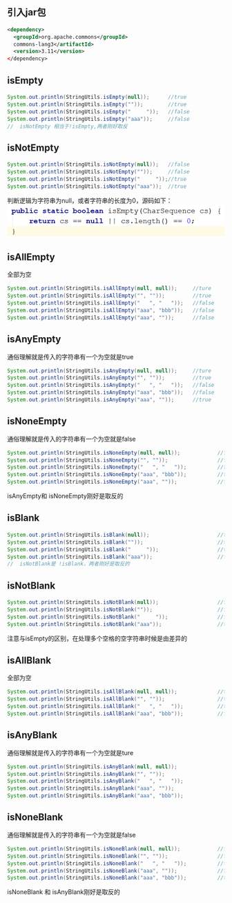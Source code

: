 ## 引入jar包
```xml
<dependency>
  <groupId>org.apache.commons</groupId>
  commons-lang3</artifactId>
  <version>3.11</version>
</dependency>
```



## isEmpty
```java
System.out.println(StringUtils.isEmpty(null));		//true
System.out.println(StringUtils.isEmpty(""));		//true
System.out.println(StringUtils.isEmpty("     "));	//false
System.out.println(StringUtils.isEmpty("aaa"));		//false
//  isNotEmpty 相当于!isEmpty,两者刚好取反
```



## isNotEmpty
```java
System.out.println(StringUtils.isNotEmpty(null));	//false
System.out.println(StringUtils.isNotEmpty(""));		//false
System.out.println(StringUtils.isNotEmpty("     "));//true
System.out.println(StringUtils.isNotEmpty("aaa"));	//true
```

判断逻辑为字符串为null，或者字符串的长度为0，源码如下：  
![](images/40.png)



## isAllEmpty 
全部为空

```java
System.out.println(StringUtils.isAllEmpty(null, null));		//ture
System.out.println(StringUtils.isAllEmpty("", ""));			//true
System.out.println(StringUtils.isAllEmpty("   ", "   "));	//false
System.out.println(StringUtils.isAllEmpty("aaa", "bbb"));	//false
System.out.println(StringUtils.isAllEmpty("aaa", ""));		//false
```



## isAnyEmpty
通俗理解就是传入的字符串有一个为空就是true

```java
System.out.println(StringUtils.isAnyEmpty(null, null));		//ture
System.out.println(StringUtils.isAnyEmpty("", ""));			//true
System.out.println(StringUtils.isAnyEmpty("   ", "   "));	//false
System.out.println(StringUtils.isAnyEmpty("aaa", "bbb"));	//false
System.out.println(StringUtils.isAnyEmpty("aaa", ""));		//true
```



## isNoneEmpty 
通俗理解就是传入的字符串有一个为空就是false

```java
System.out.println(StringUtils.isNoneEmpty(null, null));			//false
System.out.println(StringUtils.isNoneEmpty("", ""));				//false
System.out.println(StringUtils.isNoneEmpty("   ", "   "));			//true
System.out.println(StringUtils.isNoneEmpty("aaa", "bbb"));			//true
System.out.println(StringUtils.isNoneEmpty("aaa", ""));				//false
```

isAnyEmpty和 isNoneEmpty刚好是取反的



## isBlank
```java
System.out.println(StringUtils.isBlank(null));						//true
System.out.println(StringUtils.isBlank(""));						//true
System.out.println(StringUtils.isBlank("     "));					//true
System.out.println(StringUtils.isBlank("aaa"));						//false
//  isNotBlank是 !isBlank，两者刚好是取反的
```



## isNotBlank
```java
System.out.println(StringUtils.isNotBlank(null));					//false
System.out.println(StringUtils.isNotBlank(""));						//false
System.out.println(StringUtils.isNotBlank("     "));				//false
System.out.println(StringUtils.isNotBlank("aaa"));					//true
```

注意与isEmpty的区别，在处理多个空格的空字符串时候是由差异的



## isAllBlank 
全部为空

```java
System.out.println(StringUtils.isAllBlank(null, null));				//true
System.out.println(StringUtils.isAllBlank("", ""));					//true
System.out.println(StringUtils.isAllBlank("   ", "   "));			//true
System.out.println(StringUtils.isAllBlank("aaa", "bbb"));			//false
```



## isAnyBlank 
通俗理解就是传入的字符串有一个为空就是ture

```java
System.out.println(StringUtils.isAnyBlank(null, null));					//ture
System.out.println(StringUtils.isAnyBlank("", ""));						//ture
System.out.println(StringUtils.isAnyBlank("   ", "   "));				//ture
System.out.println(StringUtils.isAnyBlank("aaa", ""));					//ture
System.out.println(StringUtils.isAnyBlank("aaa", "bbb"));				//false
```



## isNoneBlank 
通俗理解就是传入的字符串有一个为空就是false

```java
System.out.println(StringUtils.isNoneBlank(null, null));			//false
System.out.println(StringUtils.isNoneBlank("", ""));				//false
System.out.println(StringUtils.isNoneBlank("   ", "   "));			//false
System.out.println(StringUtils.isNoneBlank("aaa", ""));				//false
System.out.println(StringUtils.isNoneBlank("aaa", "bbb"));			//true
```

isNoneBlank 和 isAnyBlank刚好是取反的

